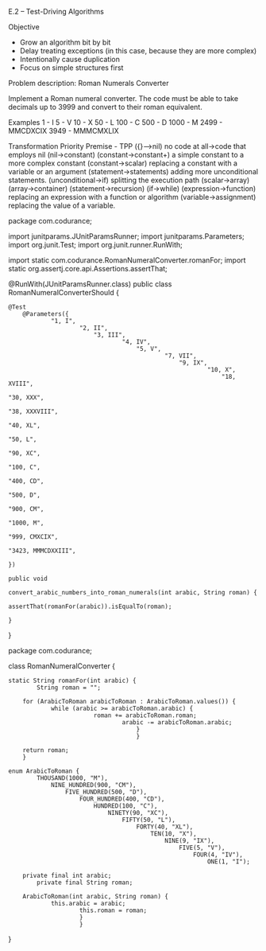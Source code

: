 E.2 – Test-Driving Algorithms

Objective
- Grow an algorithm bit by bit
- Delay treating exceptions (in this case, because they are more complex)
- Intentionally cause duplication
- Focus on simple structures first


Problem description: Roman Numerals Converter

Implement a Roman numeral converter. The code must be able to take decimals
up to 3999 and convert to their roman equivalent.

Examples
1    - I
5    - V
10   - X
50   - L
100  - C
500  - D
1000 - M
2499 - MMCDXCIX
3949 - MMMCMXLIX

Transformation Priority Premise - TPP
({}–>nil) no code at all->code that employs nil
(nil->constant)
(constant->constant+) a simple constant to a more complex constant
(constant->scalar) replacing a constant with a variable or an argument
(statement->statements) adding more unconditional statements.
(unconditional->if) splitting the execution path
(scalar->array)
(array->container)
(statement->recursion)
(if->while)
(expression->function) replacing an expression with a function or algorithm
(variable->assignment) replacing the value of a variable.

package com.codurance;

import junitparams.JUnitParamsRunner;
import junitparams.Parameters;
import org.junit.Test;
import org.junit.runner.RunWith;

import static com.codurance.RomanNumeralConverter.romanFor;
import static org.assertj.core.api.Assertions.assertThat;

@RunWith(JUnitParamsRunner.class)
public class RomanNumeralConverterShould {

    @Test
        @Parameters({
	            "1, I",
		                "2, II",
				            "3, III",
					                "4, IV",
							            "5, V",
								                "7, VII",
										            "9, IX",
											                "10, X",
													            "18, XVIII",
														                "30, XXX",
																            "38, XXXVIII",
																	                "40, XL",
																			            "50, L",
																				                "90, XC",
																						            "100, C",
																							                "400, CD",
																									            "500, D",
																										                "900, CM",
																												            "1000, M",
																													                "999, CMXCIX",
																															            "3423, MMMCDXXIII",
																																        })
																																	    public void
																																	        convert_arabic_numbers_into_roman_numerals(int arabic, String roman) {
																																		        assertThat(romanFor(arabic)).isEqualTo(roman);
																																			    }


}




package com.codurance;

class RomanNumeralConverter {

    static String romanFor(int arabic) {
            String roman = "";

        for (ArabicToRoman arabicToRoman : ArabicToRoman.values()) {
	            while (arabic >= arabicToRoman.arabic) {
		                    roman += arabicToRoman.roman;
				                    arabic -= arabicToRoman.arabic;
						                }
								        }

        return roman;
	    }

    enum ArabicToRoman {
            THOUSAND(1000, "M"),
	            NINE_HUNDRED(900, "CM"),
		            FIVE_HUNDRED(500, "D"),
			            FOUR_HUNDRED(400, "CD"),
				            HUNDRED(100, "C"),
					            NINETY(90, "XC"),
						            FIFTY(50, "L"),
							            FORTY(40, "XL"),
								            TEN(10, "X"),
									            NINE(9, "IX"),
										            FIVE(5, "V"),
											            FOUR(4, "IV"),
												            ONE(1, "I");

        private final int arabic;
	        private final String roman;

        ArabicToRoman(int arabic, String roman) {
	            this.arabic = arabic;
		                this.roman = roman;
				        }
					    }

}